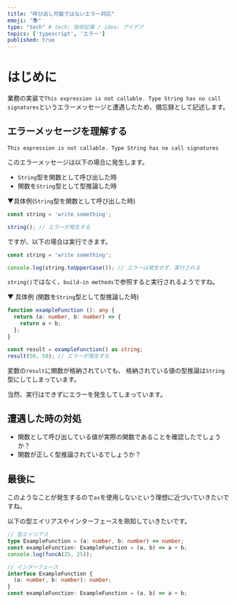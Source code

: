 ```yaml
---
title: "呼び出し可能ではないエラー対応"
emoji: "📚"
type: "tech" # tech: 技術記事 / idea: アイデア
topics: ['typescript', 'エラー']
published: true
---
```

# はじめに
業務の実装で`This expression is not callable. Type String has no call signatures`というエラーメッセージと遭遇したため、備忘録として記述します。

## エラーメッセージを理解する
`This expression is not callable. Type String has no call signatures`

このエラーメッセージは以下の場合に発生します。
- `String`型を関数として呼び出した時
- 関数を`String`型として型推論した時

▼具体例(`String`型を関数として呼び出した時)
```typescript:index.ts
const string = 'write something';

string(); // エラーが発生する
```

ですが、以下の場合は実行できます。
```typescript:index.ts
const string = 'write something';

console.log(string.toUpperCase()); // エラーは発生せず、実行される 
```
`string()`ではなく、`build-in methods`で参照すると実行されるようですね。

▼ 具体例 (関数を`String`型として型推論した時)
```typescript:index.ts
function exampleFunction (): any {
  return (a: number, b: number) => {
    return a + b;
  };
}

const result = exampleFunction() as string;
result(50, 50); // エラーが発生する
```

変数の`result`に関数が格納されていても、
格納されている値の型推論は`String`型にしてしまっています。

当然、実行はできずにエラーを発生してしまっています。

## 遭遇した時の対処
- 関数として呼び出している値が実際の関数であることを確認したでしょうか？
- 関数が正しく型推論されているでしょうか？

## 最後に
このようなことが発生するので`as`を使用しないという理想に近づいていきたいですね。

以下の型エイリアスやインターフェースを熟知していきたいです。
```typescript:index.ts
// 型エイリアス
type ExampleFunction = (a: number, b: number) => number;
const exampleFunction: ExampleFunction = (a, b) => a + b;
console.log(funcA(25, 25));

// インターフェース
interface ExampleFunction {
  (a: number, b: number): number;
}️ 
const exampleFunction: ExampleFunction = (a, b) => a + b;
```